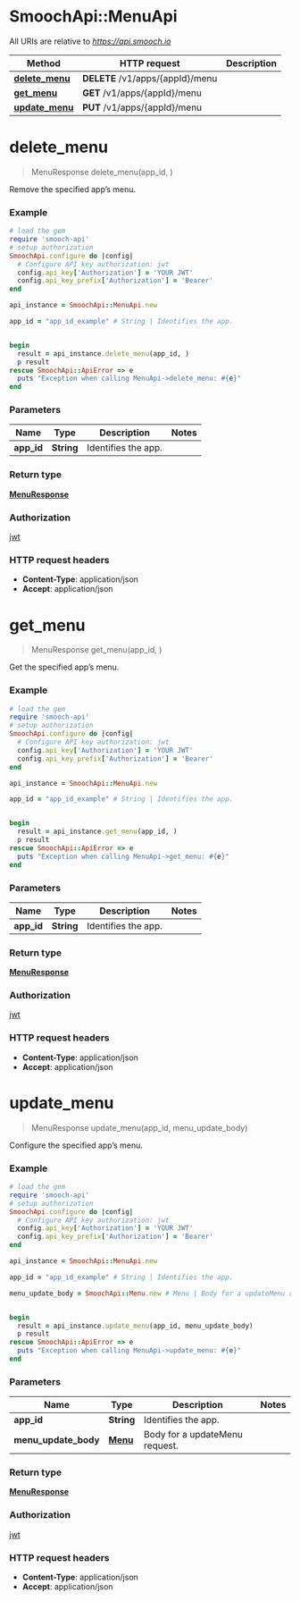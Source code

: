 # SmoochApi::MenuApi

All URIs are relative to *https://api.smooch.io*

Method | HTTP request | Description
------------- | ------------- | -------------
[**delete_menu**](MenuApi.md#delete_menu) | **DELETE** /v1/apps/{appId}/menu | 
[**get_menu**](MenuApi.md#get_menu) | **GET** /v1/apps/{appId}/menu | 
[**update_menu**](MenuApi.md#update_menu) | **PUT** /v1/apps/{appId}/menu | 


# **delete_menu**
> MenuResponse delete_menu(app_id, )



Remove the specified app’s menu.

### Example
```ruby
# load the gem
require 'smooch-api'
# setup authorization
SmoochApi.configure do |config|
  # Configure API key authorization: jwt
  config.api_key['Authorization'] = 'YOUR JWT'
  config.api_key_prefix['Authorization'] = 'Bearer'
end

api_instance = SmoochApi::MenuApi.new

app_id = "app_id_example" # String | Identifies the app.


begin
  result = api_instance.delete_menu(app_id, )
  p result
rescue SmoochApi::ApiError => e
  puts "Exception when calling MenuApi->delete_menu: #{e}"
end
```

### Parameters

Name | Type | Description  | Notes
------------- | ------------- | ------------- | -------------
 **app_id** | **String**| Identifies the app. | 

### Return type

[**MenuResponse**](MenuResponse.md)

### Authorization

[jwt](../README.md#jwt)

### HTTP request headers

 - **Content-Type**: application/json
 - **Accept**: application/json



# **get_menu**
> MenuResponse get_menu(app_id, )



Get the specified app’s menu.

### Example
```ruby
# load the gem
require 'smooch-api'
# setup authorization
SmoochApi.configure do |config|
  # Configure API key authorization: jwt
  config.api_key['Authorization'] = 'YOUR JWT'
  config.api_key_prefix['Authorization'] = 'Bearer'
end

api_instance = SmoochApi::MenuApi.new

app_id = "app_id_example" # String | Identifies the app.


begin
  result = api_instance.get_menu(app_id, )
  p result
rescue SmoochApi::ApiError => e
  puts "Exception when calling MenuApi->get_menu: #{e}"
end
```

### Parameters

Name | Type | Description  | Notes
------------- | ------------- | ------------- | -------------
 **app_id** | **String**| Identifies the app. | 

### Return type

[**MenuResponse**](MenuResponse.md)

### Authorization

[jwt](../README.md#jwt)

### HTTP request headers

 - **Content-Type**: application/json
 - **Accept**: application/json



# **update_menu**
> MenuResponse update_menu(app_id, menu_update_body)



Configure the specified app’s menu.

### Example
```ruby
# load the gem
require 'smooch-api'
# setup authorization
SmoochApi.configure do |config|
  # Configure API key authorization: jwt
  config.api_key['Authorization'] = 'YOUR JWT'
  config.api_key_prefix['Authorization'] = 'Bearer'
end

api_instance = SmoochApi::MenuApi.new

app_id = "app_id_example" # String | Identifies the app.

menu_update_body = SmoochApi::Menu.new # Menu | Body for a updateMenu request.


begin
  result = api_instance.update_menu(app_id, menu_update_body)
  p result
rescue SmoochApi::ApiError => e
  puts "Exception when calling MenuApi->update_menu: #{e}"
end
```

### Parameters

Name | Type | Description  | Notes
------------- | ------------- | ------------- | -------------
 **app_id** | **String**| Identifies the app. | 
 **menu_update_body** | [**Menu**](Menu.md)| Body for a updateMenu request. | 

### Return type

[**MenuResponse**](MenuResponse.md)

### Authorization

[jwt](../README.md#jwt)

### HTTP request headers

 - **Content-Type**: application/json
 - **Accept**: application/json



